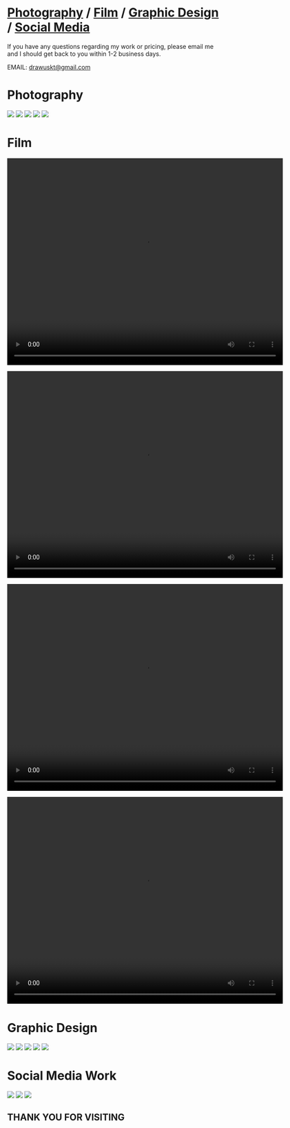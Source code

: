 # [Photography](#photography) / [Film](#film) / [Graphic Design](#graphic-design) / [Social Media](#social-media-work)

If you have any questions regarding my work or pricing, please email me and I should get back to you within 1-2 business days.

EMAIL: drawuskt@gmail.com

# Photography

<img src="KT pics/fgh.jpg">

<img src="KT pics/dance1.jpg">

<img src="KT pics/wd1.jpg">

<img src="KT pics/gr.jpg">

<img src="KT pics/gg2.jpg">

# Film

<video width="640" height="480" controls><source src="KT pics/FullSizeRender.mov"></video>
  
<video width="640" height="480" controls><source src="KT pics/FullSizeRender.MOV"></video>

<video width="640" height="480" controls><source src="images/FullSizeRender.mov"></video>

<video width="640" height="480" controls><source src="images/FullSizeRender.MOV"></video>
  
  
# Graphic Design 

<img src="KT pics/krit 2.jpg">

<img src="KT pics/copy.jpg">

<img src="KT pics/MJ.jpg">

<img src="KT pics/D.jpg">

<img src="KT pics/drawing.jpg">

# Social Media Work

<img src="KT pics/cc.JPG">

<img src="KT pics/bb.JPG">

<img src="KT pics/ff.JPG">

## THANK YOU FOR VISITING

